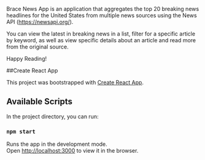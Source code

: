 Brace News App is an application that aggregates the top 20 breaking news headlines for the United States from multiple news sources using the News API (https://newsapi.org/).

You can view the latest in breaking news in a list, filter for a specific article by keyword, as well as view specific details about an article and read more from the original source.

Happy Reading!

##Create React App

This project was bootstrapped with [Create React App](https://github.com/facebook/create-react-app).

## Available Scripts

In the project directory, you can run:

### `npm start`

Runs the app in the development mode.<br>
Open [http://localhost:3000](http://localhost:3000) to view it in the browser.
